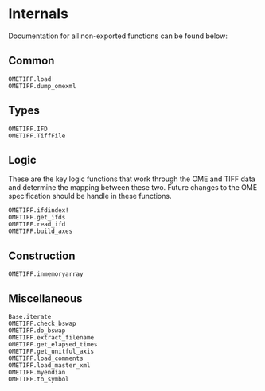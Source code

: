 # Internals

Documentation for all non-exported functions can be found below:

## Common

```@docs
OMETIFF.load
OMETIFF.dump_omexml
```

## Types

```@docs
OMETIFF.IFD
OMETIFF.TiffFile
```

## Logic

These are the key logic functions that work through the OME and TIFF data and
determine the mapping between these two. Future changes to the OME specification
should be handle in these functions.

```@docs
OMETIFF.ifdindex!
OMETIFF.get_ifds
OMETIFF.read_ifd
OMETIFF.build_axes
```

## Construction

```@docs
OMETIFF.inmemoryarray
```


## Miscellaneous

```@docs
Base.iterate
OMETIFF.check_bswap
OMETIFF.do_bswap
OMETIFF.extract_filename
OMETIFF.get_elapsed_times
OMETIFF.get_unitful_axis
OMETIFF.load_comments
OMETIFF.load_master_xml
OMETIFF.myendian
OMETIFF.to_symbol
```